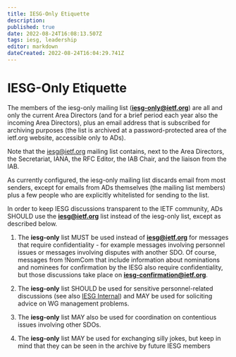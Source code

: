 ```yaml
---
title: IESG-Only Etiquette
description: 
published: true
date: 2022-08-24T16:08:13.507Z
tags: iesg, leadership
editor: markdown
dateCreated: 2022-08-24T16:04:29.741Z
---
```


# IESG-Only Etiquette

The members of the iesg-only mailing list (**iesg-only@ietf.org**) are all and only the current Area Directors (and for a brief period each year also the incoming Area Directors), plus an email address that is subscribed for archiving purposes (the list is archived at a password-protected area of the ietf.org website, accessible only to ADs).

Note that the iesg@ietf.org mailing list contains, next to the Area Directors, the  Secretariat, IANA, the RFC Editor, the IAB Chair, and the liaison from the IAB.

As currently configured, the iesg-only mailing list discards email from most senders, except for emails from ADs themselves (the mailing list members) plus a few people who are explicitly whitelisted for sending to the list.

In order to keep IESG discussions transparent to the IETF community, ADs SHOULD use the **iesg@ietf.org** list instead of the iesg-only list, except as described below.

1) The **iesg-only** list MUST be used instead of **iesg@ietf.org** for messages that require confidentiality - for example messages involving personnel issues or messages involving disputes with another SDO.  Of course, messages from !NomCom that include information about nominations and nominees for confirmation by the IESG also require confidentiality, but those discussions take place on  **iesg-confirmation@ietf.org**.

2) The **iesg-only** list SHOULD be used for sensitive personnel-related discussions (see also [IESG Internal](group/iesg/IESGInternal)) and MAY be used for soliciting advice on WG management problems.

3) The **iesg-only** list MAY also be used for coordination on contentious issues involving other SDOs.

4) The **iesg-only** list MAY be used for exchanging silly jokes, but keep in mind that they can be seen in the archive by future IESG members